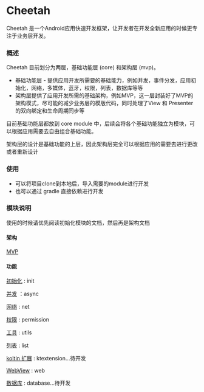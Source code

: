 # Cheetah
Cheetah 是一个Android应用快速开发框架，让开发者在开发全新应用的时候更专注于业务层开发。

###  概述

Cheetah 目前划分为两层，基础功能层 (core) 和架构层 (mvp)。

- 基础功能层 - 提供应用开发所需要的基础能力，例如并发，事件分发，应用初始化，网络，多媒体，蓝牙，权限，列表，数据库等等
- 架构层提供了应用开发所需的基础架构，例如MVP，这一层封装好了MVP的架构模式，尽可能的减少业务层的模版代码，同时处理了View 和 Presenter 的双向绑定和生命周期同步等

目前基础功能层都放到 core module 中，后续会将各个基础功能独立为模块，可以根据应用需要去自由组合基础功能。

架构层的设计是基础功能的上层，因此架构层完全可以根据应用的需要去进行更改或者重新设计

### 使用

- 可以将项目clone到本地后，导入需要的module进行开发
- 也可以通过 gradle 直接依赖进行开发

### 模块说明

使用的时候请优先阅读初始化模块的文档，然后再是架构文档

#### 架构

[MVP](./readme/mvp.md)

#### 功能

[初始化](./readme/init) : init

[并发](./readme/async) ：async

[网络](./readme/net) : net

[权限](./readme/permission) : permission

[工具](./readme/utils) : utils

[列表](./readme/list) : list

[koltin 扩展](./readme/extension) : ktextension...待开发

[WebView](./readme/web) : web

[数据库](./readme/database) : database…待开发

